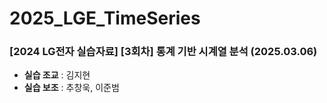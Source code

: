# 2025_LGE_TimeSeries
### [2024 LG전자 실습자료] [3회차] 통계 기반 시계열 분석 (2025.03.06)

* **실습 조교** : 김지현
* **실습 보조** : 추창욱, 이준범